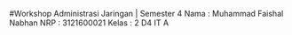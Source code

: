 #Workshop Administrasi Jaringan | Semester 4
Nama : Muhammad Faishal Nabhan
NRP : 3121600021
Kelas : 2 D4 IT A
